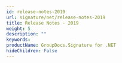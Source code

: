```yaml
---
id: release-notes-2019
url: signature/net/release-notes-2019
title: Release Notes - 2019
weight: 5
description: ""
keywords: 
productName: GroupDocs.Signature for .NET
hideChildren: False
---
```

